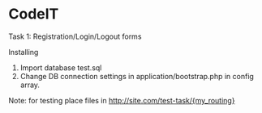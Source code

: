 # CodeIT
Task 1: Registration/Login/Logout forms

Installing

1. Import database test.sql
2. Change DB connection settings in application/bootstrap.php in config array.

Note: for testing place files in  http://site.com/test-task/{my_routing}


